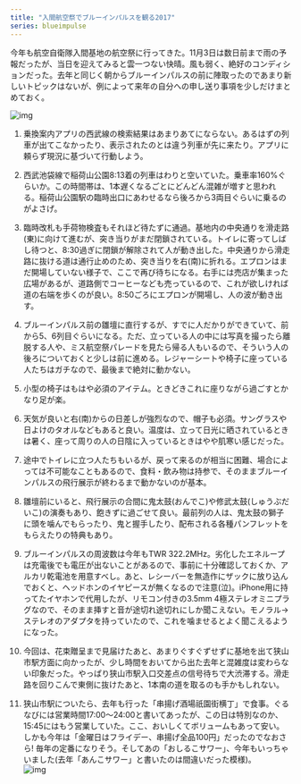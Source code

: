 ```yaml
---
title: "入間航空祭でブルーインパルスを観る2017"
series: blueimpulse
---
```


今年も航空自衛隊入間基地の航空祭に行ってきた。11月3日は数日前まで雨の予報だったが、当日を迎えてみると雲一つない快晴。風も弱く、絶好のコンディションだった。去年と同じく朝からブルーインパルスの前に陣取ったのであまり新しいトピックはないが、例によって来年の自分への申し送り事項を少しだけまとめておく。

![img](img/20171105-001.jpg)

1. 乗換案内アプリの西武線の検索結果はあまりあてにならない。あるはずの列車が出てこなかったり、表示されたのとは違う列車が先に来たり。アプリに頼らず現況に基づいて行動しよう。

1. 西武池袋線で稲荷山公園8:13着の列車はわりと空いていた。乗車率160%ぐらいか。この時間帯は、1本遅くなるごとにどんどん混雑が増すと思われる。稲荷山公園駅の臨時出口にあわせるなら後ろから3両目ぐらいに乗るのがよさげ。

1. 臨時改札も手荷物検査もそれほど待たずに通過。基地内の中央通りを滑走路(東)に向けて進むが、突き当りがまだ閉鎖されている。トイレに寄ってしばし待つと、8:30過ぎに閉鎖が解除されて人が動き出した。中央通りから滑走路に抜ける道は通行止めのため、突き当りを右(南)に折れる。エプロンはまだ開場していない様子で、ここで再び待ちになる。右手には売店が集まった広場があるが、道路側でコーヒーなども売っているので、これが欲しければ道の右端を歩くのが良い。8:50ごろにエプロンが開場し、人の波が動き出す。

1. ブルーインパルス前の雛壇に直行するが、すでに人だかりができていて、前から5、6列目ぐらいになる。ただ、立っている人の中には写真を撮ったら離脱する人や、ミス航空祭パレードを見たら帰る人もいるので、そういう人の後ろについておくと少しは前に進める。レジャーシートや椅子に座っている人たちはガチなので、最後まで絶対に動かない。

1. 小型の椅子はもはや必須のアイテム。ときどきこれに座りながら過ごすとかなり足が楽。

1. 天気が良いと右(南)からの日差しが強烈なので、帽子も必須。サングラスや日よけのタオルなどもあると良い。温度は、立って日光に晒されているときは暑く、座って周りの人の日陰に入っているときはやや肌寒い感じだった。

1. 途中でトイレに立つ人たちもいるが、戻って来るのが相当に困難、場合によっては不可能なこともあるので、食料・飲み物は持参で、そのままブルーインパルスの飛行展示が終わるまで動かないのが基本。

1. 雛壇前にいると、飛行展示の合間に鬼太鼓(おんでこ)や修武太鼓(しゅうぶだいこ)の演奏もあり、飽きずに過ごせて良い。最前列の人は、鬼太鼓の獅子に頭を噛んでもらったり、鬼と握手したり、配布される各種パンフレットをもらえたりの特典もあり。

1. ブルーインパルスの周波数は今年もTWR 322.2MHz。劣化したエネループは充電後でも電圧が出ないことがあるので、事前に十分確認しておくか、アルカリ乾電池を用意すべし。あと、レシーバーを無造作にザックに放り込んでおくと、ヘッドホンのイヤピースが無くなるので注意(泣)。iPhone用に持ってたイヤホンで代用したが、リモコン付きの3.5mm 4極ステレオミニプラグなので、そのまま挿すと音が途切れ途切れにしか聞こえない。モノラル→ステレオのアダプタを持っていたので、これを噛ませるとよく聞こえるようになった。

1. 今回は、花束贈呈まで見届けたあと、あまりぐすぐずせずに基地を出て狭山市駅方面に向かったが、少し時間をおいてから出た去年と混雑度は変わらない印象だった。やっぱり狭山市駅入口交差点の信号待ちで大渋滞する。滑走路を回りこんで東側に抜けたあと、1本南の道を取るのも手かもしれない。

1. 狭山市駅についたら、去年も行った「串揚げ酒場祇園街横丁」で食事。ぐるなびには営業時間17:00～24:00と書いてあったが、この日は特別なのか、15:45にはもう営業していた。ここ、おいしくてボリュームもあって安い。しかも今年は「金曜日はフライデー、串揚げ全品100円」だったのでなおさら! 毎年の定番になりそう。そしてあの「おしるこサワー」、今年もいっちゃいました(去年「あんこサワー」と書いたのは間違いだった模様)。  
   ![img](img/20171105-002.jpg)
